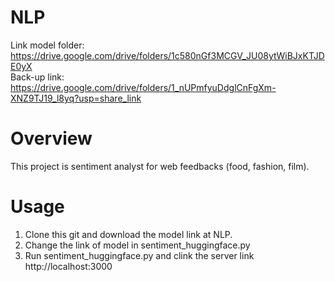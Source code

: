 # NLP
Link model folder: https://drive.google.com/drive/folders/1c580nGf3MCGV_JU08ytWiBJxKTJDE0yX <br>
Back-up link: https://drive.google.com/drive/folders/1_nUPmfyuDdglCnFgXm-XNZ9TJ19_l8yq?usp=share_link
# Overview
This project is sentiment analyst for web feedbacks (food, fashion, film).
# Usage
1. Clone this git and download the model link at NLP. <br> 
2. Change the link of model in sentiment_huggingface.py<br>
3. Run sentiment_huggingface.py and clink the server link http://localhost:3000<br>

